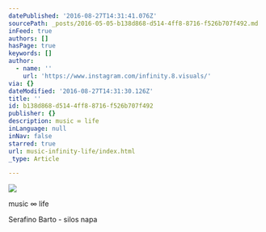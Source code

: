 ```yaml
---
datePublished: '2016-08-27T14:31:41.076Z'
sourcePath: _posts/2016-05-05-b138d868-d514-4ff8-8716-f526b707f492.md
inFeed: true
authors: []
hasPage: true
keywords: []
author:
  - name: ''
    url: 'https://www.instagram.com/infinity.8.visuals/'
via: {}
dateModified: '2016-08-27T14:31:30.126Z'
title: ''
id: b138d868-d514-4ff8-8716-f526b707f492
publisher: {}
description: music ∞ life
inLanguage: null
inNav: false
starred: true
url: music-infinity-life/index.html
_type: Article

---
```

![](https://s3-us-west-2.amazonaws.com/the-grid-img/p/067cca48a48a6847bf3bb09cb75e84abbcd029fa.jpg)

music ∞ life

Serafino Barto - silos napa